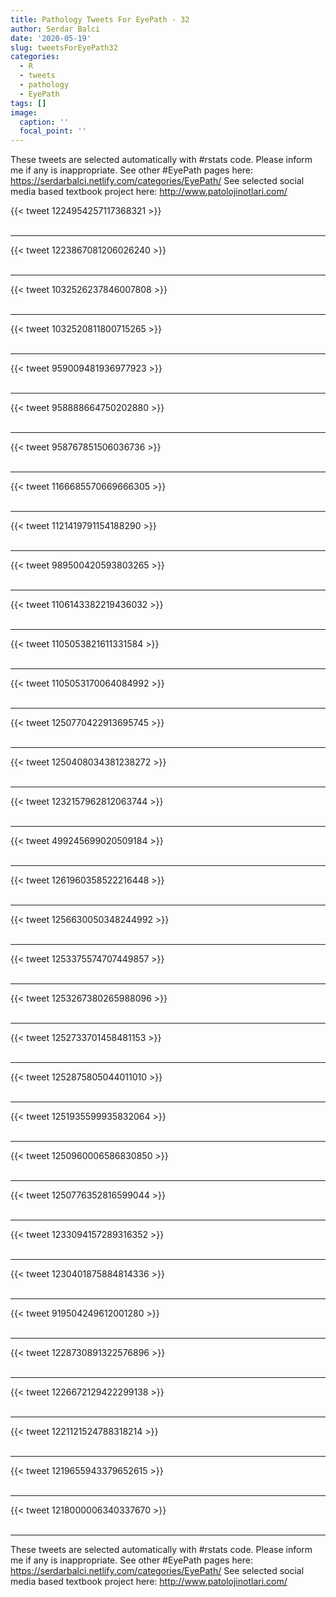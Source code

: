 ```yaml
---
title: Pathology Tweets For EyePath - 32
author: Serdar Balci
date: '2020-05-19'
slug: tweetsForEyePath32
categories:
  - R
  - tweets
  - pathology
  - EyePath
tags: []
image:
  caption: ''
  focal_point: ''
---
```



These tweets are selected automatically with #rstats code. Please inform me if any is inappropriate.
See other #EyePath pages here: https://serdarbalci.netlify.com/categories/EyePath/ 
See selected social media based textbook project here: http://www.patolojinotlari.com/

{{< tweet 1224954257117368321 >}}
<br>
<br>
<hr>
{{< tweet 1223867081206026240 >}}
<br>
<br>
<hr>
{{< tweet 1032526237846007808 >}}
<br>
<br>
<hr>
{{< tweet 1032520811800715265 >}}
<br>
<br>
<hr>
{{< tweet 959009481936977923 >}}
<br>
<br>
<hr>
{{< tweet 958888664750202880 >}}
<br>
<br>
<hr>
{{< tweet 958767851506036736 >}}
<br>
<br>
<hr>
{{< tweet 1166685570669666305 >}}
<br>
<br>
<hr>
{{< tweet 1121419791154188290 >}}
<br>
<br>
<hr>
{{< tweet 989500420593803265 >}}
<br>
<br>
<hr>
{{< tweet 1106143382219436032 >}}
<br>
<br>
<hr>
{{< tweet 1105053821611331584 >}}
<br>
<br>
<hr>
{{< tweet 1105053170064084992 >}}
<br>
<br>
<hr>
{{< tweet 1250770422913695745 >}}
<br>
<br>
<hr>
{{< tweet 1250408034381238272 >}}
<br>
<br>
<hr>
{{< tweet 1232157962812063744 >}}
<br>
<br>
<hr>
{{< tweet 499245699020509184 >}}
<br>
<br>
<hr>
{{< tweet 1261960358522216448 >}}
<br>
<br>
<hr>
{{< tweet 1256630050348244992 >}}
<br>
<br>
<hr>
{{< tweet 1253375574707449857 >}}
<br>
<br>
<hr>
{{< tweet 1253267380265988096 >}}
<br>
<br>
<hr>
{{< tweet 1252733701458481153 >}}
<br>
<br>
<hr>
{{< tweet 1252875805044011010 >}}
<br>
<br>
<hr>
{{< tweet 1251935599935832064 >}}
<br>
<br>
<hr>
{{< tweet 1250960006586830850 >}}
<br>
<br>
<hr>
{{< tweet 1250776352816599044 >}}
<br>
<br>
<hr>
{{< tweet 1233094157289316352 >}}
<br>
<br>
<hr>
{{< tweet 1230401875884814336 >}}
<br>
<br>
<hr>
{{< tweet 919504249612001280 >}}
<br>
<br>
<hr>
{{< tweet 1228730891322576896 >}}
<br>
<br>
<hr>
{{< tweet 1226672129422299138 >}}
<br>
<br>
<hr>
{{< tweet 1221121524788318214 >}}
<br>
<br>
<hr>
{{< tweet 1219655943379652615 >}}
<br>
<br>
<hr>
{{< tweet 1218000006340337670 >}}
<br>
<br>
<hr>


These tweets are selected automatically with #rstats code. Please inform me if any is inappropriate.
See other #EyePath pages here: https://serdarbalci.netlify.com/categories/EyePath/ 
See selected social media based textbook project here: http://www.patolojinotlari.com/
